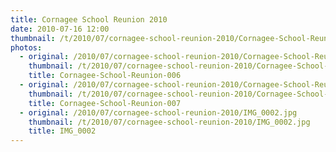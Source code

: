 ```yaml
---
title: Cornagee School Reunion 2010
date: 2010-07-16 12:00
thumbnail: /t/2010/07/cornagee-school-reunion-2010/Cornagee-School-Reunion-006.jpg
photos:
  - original: /2010/07/cornagee-school-reunion-2010/Cornagee-School-Reunion-006.jpg
    thumbnail: /t/2010/07/cornagee-school-reunion-2010/Cornagee-School-Reunion-006.jpg
    title: Cornagee-School-Reunion-006
  - original: /2010/07/cornagee-school-reunion-2010/Cornagee-School-Reunion-007.jpg
    thumbnail: /t/2010/07/cornagee-school-reunion-2010/Cornagee-School-Reunion-007.jpg
    title: Cornagee-School-Reunion-007
  - original: /2010/07/cornagee-school-reunion-2010/IMG_0002.jpg
    thumbnail: /t/2010/07/cornagee-school-reunion-2010/IMG_0002.jpg
    title: IMG_0002
---
```

